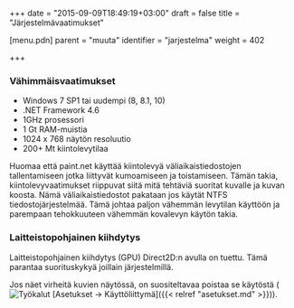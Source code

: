 +++
date = "2015-09-09T18:49:19+03:00"
draft = false
title = "Järjestelmävaatimukset"

[menu.pdn]
	parent = "muuta"
	identifier = "jarjestelma"
	weight = 402

+++

### Vähimmäisvaatimukset

*	Windows 7 SP1 tai uudempi (8, 8.1, 10)
*	.NET Framework 4.6
*	1GHz prosessori
*	1 Gt RAM-muistia
*	1024 x 768 näytön resoluutio
*	200+ Mt kiintolevytilaa

Huomaa että paint.net käyttää kiintolevyä väliaikaistiedostojen tallentamiseen jotka liittyvät kumoamiseen ja toistamiseen. Tämän takia, kiintolevyvaatimukset riippuvat
siitä mitä tehtäviä suoritat kuvalle ja kuvan koosta. Nämä väliaikaistiedostot pakataan jos käytät NTFS tiedostojärjestelmää. Tämä johtaa paljon vähemmän levytilan käyttöön
ja parempaan tehokkuuteen vähemmän kovalevyn käytön takia.

### Laitteistopohjainen kiihdytys

Laitteistopohjainen kiihdytys (GPU) Direct2D:n avulla on tuettu. Tämä parantaa suorituskykyä joillain järjestelmillä.

Jos näet virheitä kuvien näytössä, on suositeltavaa poistaa se käytöstä \(<img src="/resurssit/tyokalut/tools.png" alt="Työkalut" /> [Asetukset &rarr; Käyttöliittymä]({{< relref "asetukset.md" >}})\).

